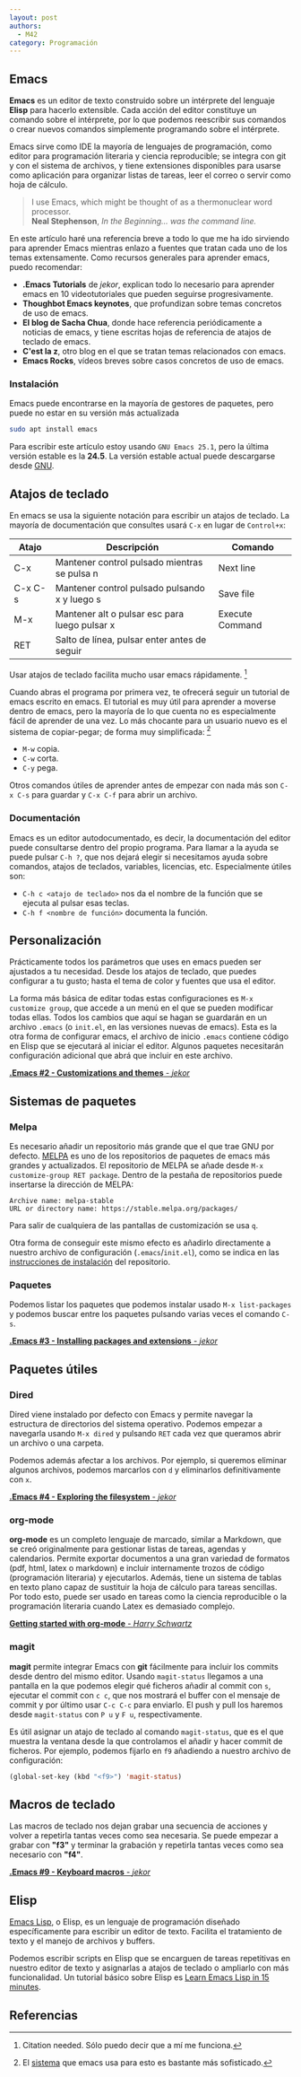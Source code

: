 ```yaml
---
layout: post
authors:
  - M42
category: Programación
---
```


## Emacs

**Emacs** es un editor de texto construido sobre un intérprete del lenguaje 
**Elisp** para hacerlo extensible. Cada acción del editor constituye un comando
sobre el intérprete, por lo que podemos reescribir sus comandos o crear nuevos
comandos simplemente programando sobre el intérprete.

Emacs sirve como IDE la mayoría de lenguajes de programación, como
editor para programación literaria y ciencia reproducible; se integra con git y
con el sistema de archivos, y tiene extensiones disponibles para usarse como
aplicación para organizar listas de tareas, leer el correo o servir como hoja
de cálculo.

> I use Emacs, which might be thought of as a thermonuclear word processor.  
> **Neal Stephenson**, *In the Beginning... was the command line.*

En este artículo haré una referencia breve a todo lo que me ha ido sirviendo
para aprender Emacs mientras enlazo a fuentes que tratan cada uno de los temas
extensamente. Como recursos generales para aprender emacs, puedo recomendar:

* **.Emacs Tutorials** de *jekor*, explican todo lo necesario para aprender
  emacs en 10 videotutoriales que pueden seguirse progresivamente.
* **Thoughbot Emacs keynotes**, que profundizan sobre temas concretos de uso
  de emacs.
* **El blog de Sacha Chua**, donde hace referencia periódicamente a noticias
  de emacs, y tiene escritas hojas de referencia de atajos de teclado de emacs.
* **C'est la z**, otro blog en el que se tratan temas relacionados con emacs.
* **Emacs Rocks**, vídeos breves sobre casos concretos de uso de emacs.

### Instalación

Emacs puede encontrarse en la mayoría de gestores de paquetes, pero puede no
estar en su versión más actualizada

``` bash
sudo apt install emacs
```

Para escribir este artículo estoy usando `GNU Emacs 25.1`, pero la última 
versión estable es la **24.5**. La versión estable actual puede descargarse desde
[GNU](https://www.gnu.org/software/emacs/).

## Atajos de teclado

En emacs se usa la siguiente notación para escribir un atajos de teclado.
La mayoría de documentación que consultes usará `C-x` en lugar de `Control+x`:

| Atajo   | Descripción                                   | Comando         |
|---------|-----------------------------------------------|-----------------|
| C-x     | Mantener control pulsado mientras se pulsa n  | Next line       |
| C-x C-s | Mantener control pulsado pulsando x y luego s | Save file       |
| M-x     | Mantener alt o pulsar esc para luego pulsar x | Execute Command |
| RET     | Salto de línea, pulsar enter antes de seguir  |                 |


Usar atajos de teclado facilita mucho usar emacs rápidamente. [^emacs-productivo]

Cuando abras el programa por primera vez, te ofrecerá seguir un tutorial de emacs
escrito en emacs. El tutorial es muy útil para aprender a moverse dentro de
emacs, pero la mayoría de lo que cuenta no es especialmente fácil de aprender 
de una vez. Lo más chocante para un usuario nuevo es el sistema de copiar-pegar;
de forma muy simplificada: [^emacs-kill-buffer]

* `M-w` copia.
* `C-w` corta.
* `C-y` pega.

Otros comandos útiles de aprender antes de empezar con nada más son `C-x C-s` para
guardar y `C-x C-f` para abrir un archivo.

### Documentación

Emacs es un editor autodocumentado, es decir, la documentación del editor puede consultarse
dentro del propio programa. Para llamar a la ayuda se puede pulsar `C-h ?`, que nos
dejará elegir si necesitamos ayuda sobre comandos, atajos de teclados, variables,
licencias, etc. Especialmente útiles son:

* `C-h c <atajo de teclado>` nos da el nombre de la función que se ejecuta al pulsar
  esas teclas.
* `C-h f <nombre de función>` documenta la función.

## Personalización

Prácticamente todos los parámetros que uses en emacs pueden ser ajustados a tu
necesidad. Desde los atajos de teclado, que puedes configurar a tu gusto; hasta
el tema de color y fuentes que usa el editor.

La forma más básica de editar todas estas configuraciones es `M-x customize group`,
que accede a un menú en el que se pueden modificar todas ellas. Todos los cambios
que aquí se hagan se guardarán en un archivo `.emacs` (o `init.el`, en las versiones
nuevas de emacs). Esta es la otra forma de configurar emacs, el archivo de inicio
`.emacs` contiene código en Elisp que se ejecutará al iniciar el editor. Algunos
paquetes necesitarán configuración adicional que abrá que incluir en este archivo.

[**.Emacs #2 - Customizations and themes** - *jekor*](https://youtu.be/mMcc0IF1hV0)

## Sistemas de paquetes

### Melpa
Es necesario añadir un repositorio más grande que el que trae GNU por defecto.
[MELPA](https://melpa.org/#/) es uno de los repositorios de paquetes de emacs más 
grandes y actualizados.
El repositorio de MELPA se añade desde `M-x customize-group RET package`. Dentro
de la pestaña de repositorios puede insertarse la dirección de MELPA:

```
Archive name: melpa-stable  
URL or directory name: https://stable.melpa.org/packages/
```

Para salir de cualquiera de las pantallas de customización se usa `q`.

Otra forma de conseguir este mismo efecto es añadirlo directamente a nuestro
archivo de configuración (`.emacs`/`init.el`), como se indica en las [instrucciones
de instalación](https://melpa.org/packages/) del repositorio.

### Paquetes

Podemos listar los paquetes que podemos instalar usado `M-x list-packages` y podemos
buscar entre los paquetes pulsando varias veces el comando `C-s`.

[**.Emacs #3 - Installing packages and extensions** - *jekor*](https://youtu.be/Cf6tRBPbWKs)

## Paquetes útiles

### Dired

Dired viene instalado por defecto con Emacs y permite navegar la estructura de 
directorios del sistema operativo. Podemos empezar a navegarla usando `M-x dired` y
pulsando `RET` cada vez que queramos abrir un archivo o una carpeta.

Podemos además afectar a los archivos. Por ejemplo, si queremos eliminar algunos
archivos, podemos marcarlos con `d` y eliminarlos definitivamente con `x`. 

[**.Emacs #4 - Exploring the filesystem** - *jekor*](https://youtu.be/7jZdul2fC94)

### org-mode
**org-mode** es un completo lenguaje de marcado, similar a Markdown, que se creó 
originalmente para gestionar listas de tareas, agendas y calendarios. Permite exportar 
documentos a una gran variedad de formatos (pdf, html, latex o markdown) e incluir
internamente trozos de código (programación literaria) y ejecutarlos. Además, tiene
un sistema de tablas en texto plano capaz de sustituir la hoja de cálculo para tareas
sencillas. Por todo esto, puede ser usado en tareas como la ciencia reproducible o la
programación literaria cuando Latex es demasiado complejo.

[**Getting started with org-mode** - *Harry Schwartz*](https://youtu.be/SzA2YODtgK4)

### magit
**magit** permite integrar Emacs con **git** fácilmente para incluir los commits desde
dentro del mismo editor. Usando `magit-status` llegamos a una pantalla en la que podemos
elegir qué ficheros añadir al commit con `s`, ejecutar el commit con `c c`, que nos mostrará
el buffer con el mensaje de commit y por último usar `C-c C-c` para enviarlo. El push y
pull los haremos desde `magit-status` con `P u` y `F u`, respectivamente.

Es útil asignar un atajo de teclado al comando `magit-status`, que es el que muestra la 
ventana desde la que controlamos el añadir y hacer commit de ficheros. Por ejemplo, podemos
fijarlo en `f9` añadiendo a nuestro archivo de configuración:

``` lisp
(global-set-key (kbd "<f9>") 'magit-status)
```

## Macros de teclado
Las macros de teclado nos dejan grabar una secuencia de acciones y volver a repetirla
tantas veces como sea necesaria. Se puede empezar a grabar con **"f3"** y terminar la
grabación y repetirla tantas veces como sea necesario con **"f4"**.

[**.Emacs #9 - Keyboard macros** - *jekor*](https://youtu.be/JfZ9fCHzkJw)

## Elisp

[Emacs Lisp](https://www.gnu.org/software/emacs/manual/html_node/elisp/), o Elisp, es un
lenguaje de programación diseñado específicamente para escribir un editor de texto.
Facilita el tratamiento de texto y el manejo de archivos y buffers.

Podemos escribir scripts en Elisp que se encarguen de tareas repetitivas en nuestro editor
de texto y asignarlas a atajos de teclado o ampliarlo con más funcionalidad. Un tutorial
básico sobre Elisp es [Learn Emacs Lisp in 15 minutes](http://emacs-doctor.com/learn-emacs-lisp-in-15-minutes.html).

## Referencias
[^emacs-wiki]: [Emacs Wiki](https://www.emacswiki.org/emacs/SiteMap) documenta todo lo relacionado con emacs. 
[^emacs-productivo]: Citation needed. Sólo puedo decir que a mí me funciona.
[^emacs-kill-buffer]: El [sistema](https://www.gnu.org/software/emacs/manual/html_node/emacs/Killing.html#Killing) que emacs usa para esto es bastante más sofisticado.
